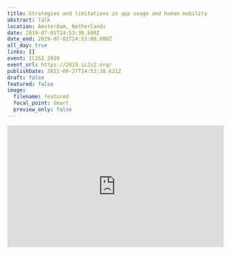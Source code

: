 ```yaml
---
title: Strategies and limitations in app usage and human mobility
abstract: Talk
location: Amsterdam, Netherlands
date: 2019-07-01T14:53:38.590Z
date_end: 2019-07-01T14:53:00.000Z
all_day: true
links: []
event: IC2S2 2019
event_url: https://2019.ic2s2.org/
publishDate: 2021-08-27T14:53:38.621Z
draft: false
featured: false
image:
  filename: featured
  focal_point: Smart
  preview_only: false
---
```



<div style="left: 0; width: 100%; height: 0; position: relative; padding-bottom: 56.1972%;"><iframe src="https://speakerdeck.com/player/7d4833d4880a4036b1e0b8e89227fda4" style="top: 0; left: 0; width: 100%; height: 100%; position: absolute; border: 0;" allowfullscreen scrolling="no" allow="encrypted-media;"></iframe></div>


